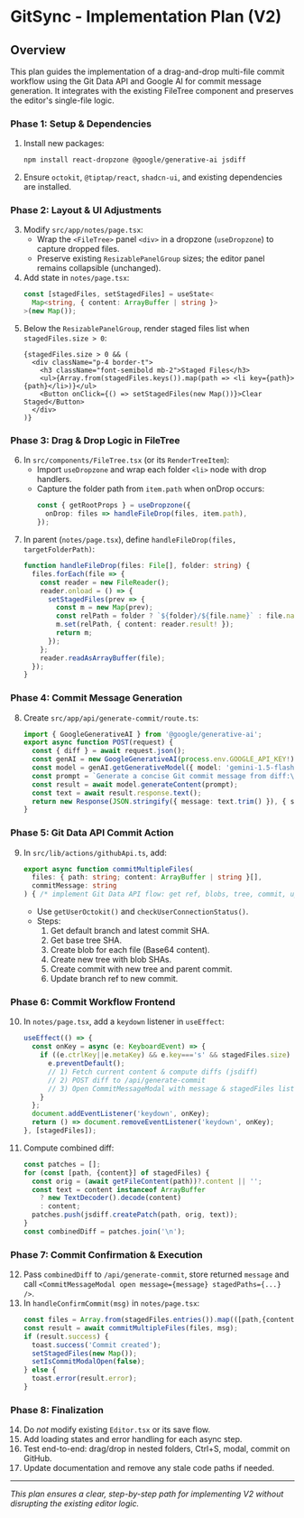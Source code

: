 # GitSync - Implementation Plan (V2)

## Overview
This plan guides the implementation of a drag-and-drop multi-file commit workflow using the Git Data API and Google AI for commit message generation. It integrates with the existing FileTree component and preserves the editor's single-file logic.

### Phase 1: Setup & Dependencies

1. Install new packages:
   ```bash
   npm install react-dropzone @google/generative-ai jsdiff
   ```
2. Ensure `octokit`, `@tiptap/react`, `shadcn-ui`, and existing dependencies are installed.

### Phase 2: Layout & UI Adjustments

3. Modify `src/app/notes/page.tsx`:
   - Wrap the `<FileTree>` panel `<div>` in a dropzone (`useDropzone`) to capture dropped files.
   - Preserve existing `ResizablePanelGroup` sizes; the editor panel remains collapsible (unchanged).
4. Add state in `notes/page.tsx`:
   ```ts
   const [stagedFiles, setStagedFiles] = useState<
     Map<string, { content: ArrayBuffer | string }>
   >(new Map());
   ```
5. Below the `ResizablePanelGroup`, render staged files list when `stagedFiles.size > 0`:
   ```tsx
   {stagedFiles.size > 0 && (
     <div className="p-4 border-t">
       <h3 className="font-semibold mb-2">Staged Files</h3>
       <ul>{Array.from(stagedFiles.keys()).map(path => <li key={path}>{path}</li>)}</ul>
       <Button onClick={() => setStagedFiles(new Map())}>Clear Staged</Button>
     </div>
   )}
   ```

### Phase 3: Drag & Drop Logic in FileTree

6. In `src/components/FileTree.tsx` (or its `RenderTreeItem`):
   - Import `useDropzone` and wrap each folder `<li>` node with drop handlers.
   - Capture the folder path from `item.path` when onDrop occurs:
     ```ts
     const { getRootProps } = useDropzone({
       onDrop: files => handleFileDrop(files, item.path),
     });
     ```
7. In parent (`notes/page.tsx`), define `handleFileDrop(files, targetFolderPath)`:
   ```ts
   function handleFileDrop(files: File[], folder: string) {
     files.forEach(file => {
       const reader = new FileReader();
       reader.onload = () => {
         setStagedFiles(prev => {
           const m = new Map(prev);
           const relPath = folder ? `${folder}/${file.name}` : file.name;
           m.set(relPath, { content: reader.result! });
           return m;
         });
       };
       reader.readAsArrayBuffer(file);
     });
   }
   ```

### Phase 4: Commit Message Generation

8. Create `src/app/api/generate-commit/route.ts`:
   ```ts
   import { GoogleGenerativeAI } from '@google/generative-ai';
   export async function POST(request) {
     const { diff } = await request.json();
     const genAI = new GoogleGenerativeAI(process.env.GOOGLE_API_KEY!);
     const model = genAI.getGenerativeModel({ model: 'gemini-1.5-flash' });
     const prompt = `Generate a concise Git commit message from diff:\n\`diff\n${diff}\n\``;
     const result = await model.generateContent(prompt);
     const text = await result.response.text();
     return new Response(JSON.stringify({ message: text.trim() }), { status: 200 });
   }
   ```

### Phase 5: Git Data API Commit Action

9. In `src/lib/actions/githubApi.ts`, add:
   ```ts
   export async function commitMultipleFiles(
     files: { path: string; content: ArrayBuffer | string }[],
     commitMessage: string
   ) { /* implement Git Data API flow: get ref, blobs, tree, commit, updateRef */ }
   ```
   - Use `getUserOctokit()` and `checkUserConnectionStatus()`.
   - Steps:
     1. Get default branch and latest commit SHA.
     2. Get base tree SHA.
     3. Create blob for each file (Base64 content).
     4. Create new tree with blob SHAs.
     5. Create commit with new tree and parent commit.
     6. Update branch ref to new commit.

### Phase 6: Commit Workflow Frontend

10. In `notes/page.tsx`, add a `keydown` listener in `useEffect`:
    ```ts
    useEffect(() => {
      const onKey = async (e: KeyboardEvent) => {
        if ((e.ctrlKey||e.metaKey) && e.key==='s' && stagedFiles.size) {
          e.preventDefault();
          // 1) Fetch current content & compute diffs (jsdiff)
          // 2) POST diff to /api/generate-commit
          // 3) Open CommitMessageModal with message & stagedFiles list
        }
      };
      document.addEventListener('keydown', onKey);
      return () => document.removeEventListener('keydown', onKey);
    }, [stagedFiles]);
    ```
11. Compute combined diff:
    ```ts
    const patches = [];
    for (const [path, {content}] of stagedFiles) {
      const orig = (await getFileContent(path))?.content || '';
      const text = content instanceof ArrayBuffer
        ? new TextDecoder().decode(content)
        : content;
      patches.push(jsdiff.createPatch(path, orig, text));
    }
    const combinedDiff = patches.join('\n');
    ```

### Phase 7: Commit Confirmation & Execution

12. Pass `combinedDiff` to `/api/generate-commit`, store returned `message` and call `<CommitMessageModal open message={message} stagedPaths={...} />`.
13. In `handleConfirmCommit(msg)` in `notes/page.tsx`:
    ```ts
    const files = Array.from(stagedFiles.entries()).map(([path,{content}]) => ({ path, content }));
    const result = await commitMultipleFiles(files, msg);
    if (result.success) {
      toast.success('Commit created');
      setStagedFiles(new Map());
      setIsCommitModalOpen(false);
    } else {
      toast.error(result.error);
    }
    ```

### Phase 8: Finalization

14. Do *not* modify existing `Editor.tsx` or its save flow.
15. Add loading states and error handling for each async step.
16. Test end-to-end: drag/drop in nested folders, Ctrl+S, modal, commit on GitHub.
17. Update documentation and remove any stale code paths if needed.

---
*This plan ensures a clear, step-by-step path for implementing V2 without disrupting the existing editor logic.* 